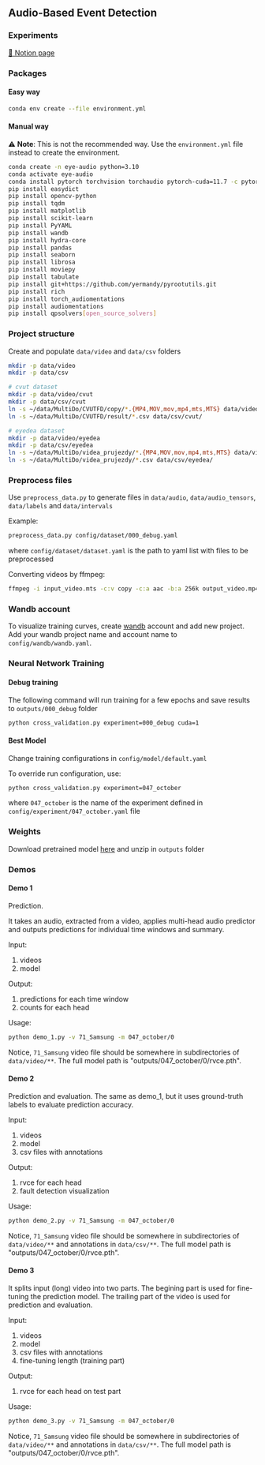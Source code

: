 ## Audio-Based Event Detection

### Experiments

[📖 Notion page](https://www.notion.so/yermandy/Audio-Based-Event-Detection-840a4b52f9a04aaf9f017610c4a7c91e)

### Packages

#### Easy way

``` bash
conda env create --file environment.yml
```

#### Manual way

:warning: **Note**: This is not the recommended way. Use the `environment.yml` file instead to create the environment.

``` bash
conda create -n eye-audio python=3.10 
conda activate eye-audio
conda install pytorch torchvision torchaudio pytorch-cuda=11.7 -c pytorch -c nvidia
pip install easydict 
pip install opencv-python
pip install tqdm
pip install matplotlib
pip install scikit-learn
pip install PyYAML
pip install wandb
pip install hydra-core
pip install pandas
pip install seaborn
pip install librosa
pip install moviepy
pip install tabulate
pip install git+https://github.com/yermandy/pyrootutils.git
pip install rich
pip install torch_audiomentations
pip install audiomentations
pip install qpsolvers[open_source_solvers]
```

### Project structure

Create and populate `data/video` and `data/csv` folders
``` bash
mkdir -p data/video
mkdir -p data/csv

# cvut dataset
mkdir -p data/video/cvut
mkdir -p data/csv/cvut
ln -s ~/data/MultiDo/CVUTFD/copy/*.{MP4,MOV,mov,mp4,mts,MTS} data/video/cvut/
ln -s ~/data/MultiDo/CVUTFD/result/*.csv data/csv/cvut/

# eyedea dataset
mkdir -p data/video/eyedea
mkdir -p data/csv/eyedea
ln -s ~/data/MultiDo/videa_prujezdy/*.{MP4,MOV,mov,mp4,mts,MTS} data/video/eyedea/
ln -s ~/data/MultiDo/videa_prujezdy/*.csv data/csv/eyedea/
```

### Preprocess files

Use `preprocess_data.py` to generate files in `data/audio`, `data/audio_tensors`, `data/labels` and `data/intervals` 

Example:

``` bash
preprocess_data.py config/dataset/000_debug.yaml
```

where `config/dataset/dataset.yaml` is the path to yaml list with files to be preprocessed

Converting videos by ffmpeg:
``` bash
ffmpeg -i input_video.mts -c:v copy -c:a aac -b:a 256k output_video.mp4
```


### Wandb account

To visualize training curves, create [wandb](https://wandb.ai/) account and add new project. Add your wandb project name and account name to `config/wandb/wandb.yaml`.

### Neural Network Training

#### Debug training

The following command will run training for a few epochs and save results to `outputs/000_debug` folder

``` bash
python cross_validation.py experiment=000_debug cuda=1
```

#### Best Model

Change training configurations in `config/model/default.yaml`

To override run configuration, use:
``` bash
python cross_validation.py experiment=047_october
```

where `047_october` is the name of the experiment defined in `config/experiment/047_october.yaml` file


### Weights

Download pretrained model [here](https://drive.google.com/file/d/1v6vbDJDzXYF-nHO7PFSXa3hgL8ttfppY) and unzip in `outputs` folder

### Demos

#### Demo 1

Prediction.

It takes an audio, extracted from a video, applies multi-head audio predictor and outputs predictions for individual time windows and summary. 

Input:
1. videos
2. model

Output:
1. predictions for each time window
2. counts for each head

Usage:

``` bash
python demo_1.py -v 71_Samsung -m 047_october/0
```

Notice, `71_Samsung` video file should be somewhere in subdirectories of `data/video/**`. The full model path is "outputs/047_october/0/rvce.pth". 

#### Demo 2

Prediction and evaluation. The same as demo_1, but it uses ground-truth labels to evaluate prediction accuracy.

Input:
1. videos
2. model
3. csv files with annotations

Output:
1. rvce for each head
2. fault detection visualization

Usage:

``` bash
python demo_2.py -v 71_Samsung -m 047_october/0
```

Notice, `71_Samsung` video file should be somewhere in subdirectories of `data/video/**` and annotations in `data/csv/**`. The full model path is "outputs/047_october/0/rvce.pth". 

#### Demo 3

It splits input (long) video into two parts. The begining part is used for fine-tuning the prediction model. The trailing part of the video is used for prediction and evaluation.

Input:
1. videos
2. model
3. csv files with annotations
4. fine-tuning length (training part)

Output:
1. rvce for each head on test part

Usage:

``` bash
python demo_3.py -v 71_Samsung -m 047_october/0
```

Notice, `71_Samsung` video file should be somewhere in subdirectories of `data/video/**` and annotations in `data/csv/**`. The full model path is "outputs/047_october/0/rvce.pth". 
